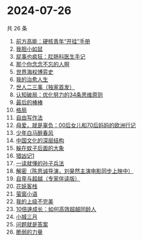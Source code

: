 # 2024-07-26

共 26 条

<!-- BEGIN WEREAD -->
<!-- 最后更新时间 2024-07-26 13:01:06 +0800 -->
1. [前方高能：硬核青年“开挂”手册](https://weread.qq.com/web/bookDetail/6ec323a0813ab9080g0178b8)
1. [我胆小如鼠](https://weread.qq.com/web/bookDetail/276323e0813ab90a5g0144d7)
1. [屁事也疯狂：肛肠科医生手记](https://weread.qq.com/web/bookDetail/cf232020813ab9051g017394)
1. [那个你念念不忘的人啊](https://weread.qq.com/web/bookDetail/db632090813ab9080g012d29)
1. [世界海权博弈史](https://weread.qq.com/web/bookDetail/cc032840813ab8f89g011b15)
1. [我的治愈人生](https://weread.qq.com/web/bookDetail/e6d32ee0813ab901dg0198a3)
1. [世人二三事（独家首发）](https://weread.qq.com/web/bookDetail/c7832c00813ab9019g017451)
1. [认知破局：优化努力的34条思维原则](https://weread.qq.com/web/bookDetail/b423208071d300dfb4214cb)
1. [最后的棒棒](https://weread.qq.com/web/bookDetail/c08329307157aca7c0832c5)
1. [格局](https://weread.qq.com/web/bookDetail/a5e32c60813ab9054g015c2d)
1. [自由写作法](https://weread.qq.com/web/bookDetail/99d32180813ab86e8g013915)
1. [母爱，就是辜负：00后女儿和70后妈妈的欧洲行记](https://weread.qq.com/web/bookDetail/a6032f80813ab8d3ag019048)
1. [少年白马醉春风](https://weread.qq.com/web/bookDetail/f4432320813ab673eg016c9d)
1. [中国文化的深层结构](https://weread.qq.com/web/bookDetail/86132be05e0dc6861100607)
1. [躲在蚊子后面的大象](https://weread.qq.com/web/bookDetail/bfc32800813ab883bg0165f3)
1. [猎凶记1](https://weread.qq.com/web/bookDetail/e9232bc071654d3be92b0a3)
1. [一读就懂的孙子兵法](https://weread.qq.com/web/bookDetail/500327c0813ab8bb3g01417a)
1. [解密（陈思诚导演，刘昊然主演电影同步上映中）](https://weread.qq.com/web/bookDetail/e1c32c205c9f30e1cdf7d38)
1. [自卑与超越（专家伴读版）](https://weread.qq.com/web/bookDetail/69632de0813ab8cf4g012c81)
1. [花妖客栈](https://weread.qq.com/web/bookDetail/7f132350813ab9035g018e37)
1. [萤窗小语](https://weread.qq.com/web/bookDetail/42f32610813ab76d3g0165b4)
1. [我的上级不完美](https://weread.qq.com/web/bookDetail/c6c32e40813ab8df4g0116c5)
1. [10倍速成长：如何高效超越同龄人](https://weread.qq.com/web/bookDetail/f2b32b10813ab6a9eg0176e1)
1. [小城三月](https://weread.qq.com/web/bookDetail/cfc320805c8135cfc4772a7)
1. [问题就是答案](https://weread.qq.com/web/bookDetail/b3f329a0813ab8f59g011872)
1. [脆弱的力量](https://weread.qq.com/web/bookDetail/703325005d2088703a3a142)
<!-- END WEREAD -->